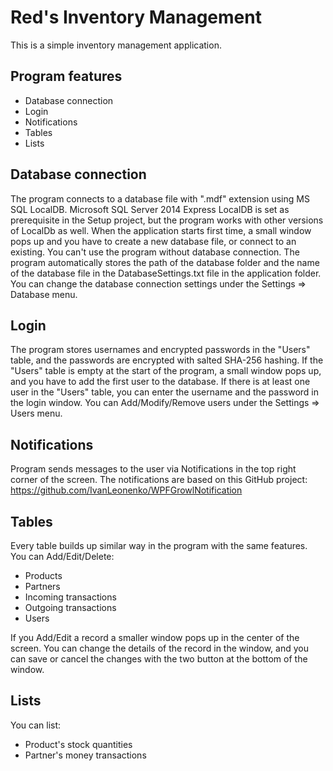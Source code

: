 Red's Inventory Management
==========================

This is a simple inventory management application.

Program features
----------------
 - Database connection
 - Login 
 - Notifications
 - Tables
 - Lists

Database connection
-------------------
The program connects to a database file with ".mdf" extension using MS SQL LocalDB. Microsoft SQL Server 2014 Express LocalDB is set as prerequisite in the Setup project, but the program works with other versions of LocalDb as well. When the application starts first time, a small window pops up and you have to create a new database file, or connect to an existing. You can't use the program without database connection. The program automatically stores the path of the database folder and the name of the database file in the DatabaseSettings.txt file in the application folder. You can change the database connection settings under the Settings => Database menu.

Login
-----
The program stores usernames and encrypted passwords in the "Users" table, and the passwords are encrypted with salted SHA-256 hashing. If the "Users" table is empty at the start of the program, a small window pops up, and you have to add the first user to the database. If there is at least one user in the "Users" table, you can enter the username and the password in the login window. You can Add/Modify/Remove users under the Settings => Users menu.

Notifications
-------------
Program sends messages to the user via Notifications in the top right corner of the screen.
The notifications are based on this GitHub project: https://github.com/IvanLeonenko/WPFGrowlNotification

Tables
------
Every table builds up similar way in the program with the same features.
You can Add/Edit/Delete:
 - Products
 - Partners
 - Incoming transactions
 - Outgoing transactions
 - Users

If you Add/Edit a record a smaller window pops up in the center of the screen. You can change the details of the record in the window, and you can save or cancel the changes with the two button at the bottom of the window.

Lists
-----
You can list:
 - Product's stock quantities
 - Partner's money transactions